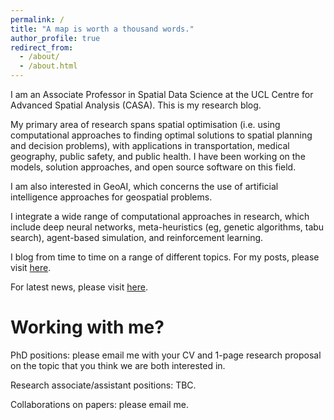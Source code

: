 ```yaml
---
permalink: /
title: "A map is worth a thousand words."
author_profile: true
redirect_from: 
  - /about/
  - /about.html
---
```


I am an Associate Professor in Spatial Data Science at the UCL Centre for Advanced Spatial Analysis (CASA). This is my research blog.

My primary area of research spans spatial optimisation (i.e. using computational approaches to finding optimal solutions to spatial planning and decision problems), with applications in transportation, medical geography, public safety, and public health. I have been working on the models, solution approaches, and open source software on this field.

I am also interested in GeoAI, which concerns the use of artificial intelligence approaches for geospatial problems.

I integrate a wide range of computational approaches in research, which include deep neural networks, meta-heuristics (eg, genetic algorithms, tabu search), agent-based simulation, and reinforcement learning.

I blog from time to time on a range of different topics. For my posts, please visit [here](posts).

For latest news, please visit [here](news).

# Working with me?

PhD positions: please email me with your CV and 1-page research proposal on the topic that you think we are both interested in. 

Research associate/assistant positions: TBC.

Collaborations on papers: please email me.
